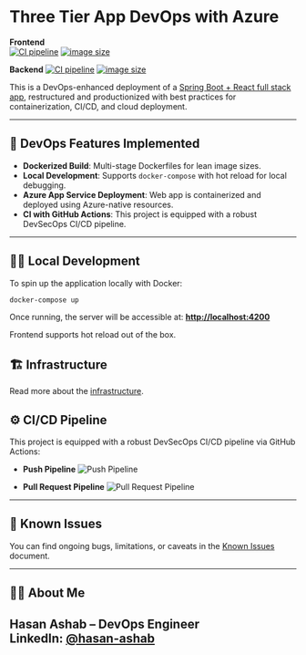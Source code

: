 # Three Tier App DevOps with Azure

**Frontend**  
[![CI pipeline](https://github.com/HasanAshab/three-tier-devops-azure/actions/workflows/frontend-ci.yaml/badge.svg)](https://github.com/HasanAshab/three-tier-devops-azure/actions/workflows/frontend-ci.yaml)
[![image size](https://ghcr-badge.egpl.dev/hasanashab/three-tier-devops-azure-frontend/size)](https://github.com/HasanAshab/three-tier-devops-azure/pkgs/container/three-tier-devops-azure-frontend)

**Backend** 
[![CI pipeline](https://github.com/HasanAshab/three-tier-devops-azure/actions/workflows/backend-ci.yaml/badge.svg)](https://github.com/HasanAshab/three-tier-devops-azure/actions/workflows/backend-ci.yaml)
[![image size](https://ghcr-badge.egpl.dev/hasanashab/three-tier-devops-azure-backend/size)](https://github.com/HasanAshab/three-tier-devops-azure/pkgs/container/three-tier-devops-azure-backend)


This is a DevOps-enhanced deployment of a [Spring Boot + React full stack app](https://github.com/purshink/ReactJS-Spring-Boot-Full-Stack-App), restructured and productionized with best practices for containerization, CI/CD, and cloud deployment.

---

## 🚀 DevOps Features Implemented

* **Dockerized Build**: Multi-stage Dockerfiles for lean image sizes.
* **Local Development**: Supports `docker-compose` with hot reload for local debugging.
* **Azure App Service Deployment**: Web app is containerized and deployed using Azure-native resources.
* **CI with GitHub Actions**: This project is equipped with a robust DevSecOps CI/CD pipeline.

---

## 🧑‍💻 Local Development

To spin up the application locally with Docker:

```bash
docker-compose up
```

Once running, the server will be accessible at:
**[http://localhost:4200](http://localhost:4200)**

Frontend supports hot reload out of the box.

## 🏗️ Infrastructure
Read more about the [infrastructure](./infra/README.md).

## ⚙️ CI/CD Pipeline

This project is equipped with a robust DevSecOps CI/CD pipeline via GitHub Actions:

* **Push Pipeline**
  ![Push Pipeline](static/images/cicd/push.png)

* **Pull Request Pipeline**
  ![Pull Request Pipeline](static/images/cicd/pr.png)

---

## 🐞 Known Issues

You can find ongoing bugs, limitations, or caveats in the [Known Issues](./KNOWN_ISSUES.md) document.

---


## 🙋‍♂️ About Me
**Hasan Ashab** – DevOps Engineer  
LinkedIn: [@hasan-ashab](https://www.linkedin.com/in/hasan-ashab)
---